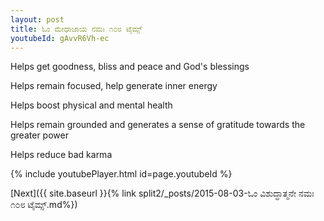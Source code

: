 ```yaml
---
layout: post
title: ಓಂ ಮೇಧಾಜಾಯ ನಮಃ ೧೦೮ ಟೈಮ್ಸ್
youtubeId: gAvvR6Vh-ec
---
```

 
 
Helps get goodness, bliss and peace and God's blessings
 
Helps remain focused, help generate inner energy 
 
Helps boost physical and mental health 
 
Helps remain grounded and generates a sense of gratitude towards the greater power 
 
Helps reduce bad karma
 
 
 
 


{% include youtubePlayer.html id=page.youtubeId %}
 
[Next]({{ site.baseurl }}{% link  split2/_posts/2015-08-03-ಓಂ ವಿಶುದ್ಧಾತ್ಮನೇ ನಮಃ  ೧೦೮ ಟೈಮ್ಸ್.md%})
 
